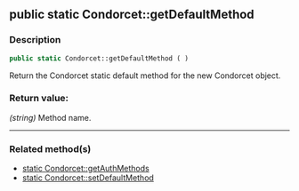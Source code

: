 ## public static Condorcet::getDefaultMethod

### Description    

```php
public static Condorcet::getDefaultMethod ( )
```

Return the Condorcet static default method for the new Condorcet object.    


### Return value:   

*(string)* Method name.


---------------------------------------

### Related method(s)      

* [static Condorcet::getAuthMethods](../Condorcet%20Class/public%20static%20Condorcet--getAuthMethods.md)    
* [static Condorcet::setDefaultMethod](../Condorcet%20Class/public%20static%20Condorcet--setDefaultMethod.md)    
